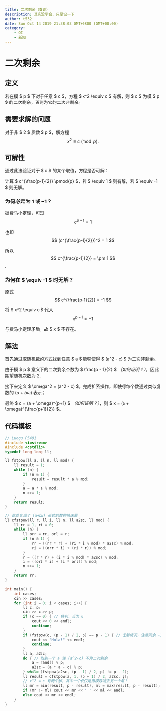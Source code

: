 ```yaml
---
title: 二次剩余（数论）
description: 其实没学会，只是记一下
author: t532
date: Sun Oct 14 2019 21:38:03 GMT+0800 (GMT+08:00)
category:
    - OI
    - 新知
---
```


# 二次剩余

## 定义
若在模 $ p $ 下对于任意 $ c $，方程 $ x^2 \equiv c $ 有解，则 $ c $ 为模 $ p $ 的二次剩余，否则为它的二次非剩余。

## 需要求解的问题
对于非 $ 2 $ 质数 $ p $，解方程
$$ x^2 \equiv c \pmod{p}. $$

## 可解性
通过此法验证对于 $ c $ 的某个取值，方程是否可解：

计算 $ c^{\frac{p-1}{2}} \pmod{p} $，若 $ \equiv 1 $ 则有解，若 $ \equiv -1 $ 则无解。

### 为何必定为 $1$ 或 $-1$？
据费马小定理，可知
$$ c^{p-1} = 1 $$

也即
$$ (c^{\frac{p-1}{2}})^2 = 1 $$

所以
$$ c^{\frac{p-1}{2}} = \pm 1 $$.

### 为何在 $ \equiv -1 $ 时无解？
原式
$$ c^{\frac{p-1}{2}} = -1 $$

将 $ x^2 \equiv c $ 代入
$$ x^{p-1} = -1 $$

与费马小定理矛盾，故 $ x $ 不存在。

## 解法
首先通过取随机数的方式找到任意 $ a $ 能够使得 $ (a^2 - c) $ 为二次非剩余。

由于模 $ p $ 意义下的二次剩余个数为 $ \frac{p - 1}{2} $ *（如何证明？）*，因此期望随机次数为 2.

接下来定义 $ \omega^2 = (a^2 - c) $，完成扩系操作，即使得每个数通过类似复数的 $(a + b\omega)$ 表示；

最终 $ c = (a + \omega)^{p+1} $ *（如何证明？）*，则 $ x = (a + \omega)^{\frac{p+1}{2}} $。

## 代码模板
```cpp
// Luogu P5491
#include <iostream>
#include <cstdlib>
typedef long long ll;

ll fstpow(ll a, ll n, ll mod) {
    ll result = 1;
    while (n) {
        if (n & 1) {
            result = result * a % mod;
        }
        a = a * a % mod;
        n >>= 1;
    }
    return result;
}

// 此处实现了 (a+bw) 形式的数的快速幂
ll cfstpow(ll r, ll i, ll n, ll a2sc, ll mod) {
    ll rr = 1, ri = 0;
    while (n) {
        ll orr = rr, orl = r;
        if (n & 1) {
            rr = ((rr * r) + (ri * i % mod) * a2sc) % mod;
            ri = ((orr * i) + (ri * r)) % mod;
        }
        r = ((r * r) + (i * i % mod) * a2sc) % mod;
        i = ((orl * i) + (i * orl)) % mod;
        n >>= 1;
    }
    return rr;
}

int main() {
    int cases;
    cin >> cases;
    for (int i = 0; i < cases; i++) {
        ll c, p;
        cin >> c >> p;
        if (c == 0) { // 特判，当为 0
            cout << 0 << endl;
            continue;
        }
        if (fstpow(c, (p - 1) / 2, p) == p - 1) { // 无解情况，注意同余 -1 即为同余 mod - 1
            cout << "Hola!" << endl;
            continue;
        }
        ll a, a2sc;
        do { // 取到一个 a 使 (a^2-c) 不为二次剩余
            a = rand() % p;
            a2sc = (a * a - c) % p;
        } while (fstpow(a2sc, (p - 1) / 2, p) != p - 1);
        ll result = cfstpow(a, 1, (p + 1) / 2, a2sc, p);
        // x^2 = c 有两个解，其中一个仅仅是用模数减去另一个解！
        ll mr = min(result, p - result), ml = max(result, p - result);
        if (mr != ml) cout << mr << ' ' << ml << endl;
        else cout << mr << endl;
    }
}
```
